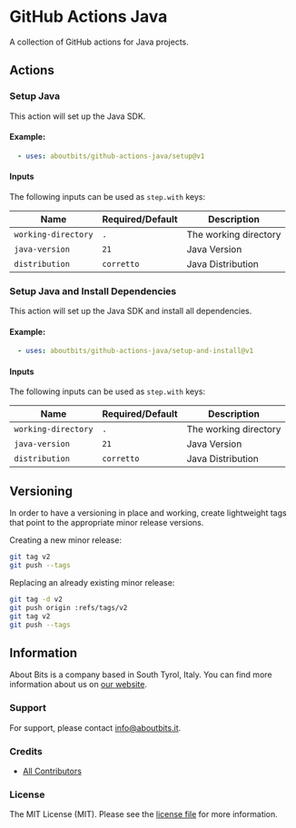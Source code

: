 # GitHub Actions Java

A collection of GitHub actions for Java projects.

## Actions

### Setup Java

This action will set up the Java SDK.

#### Example:

```yaml
  - uses: aboutbits/github-actions-java/setup@v1
```

#### Inputs

The following inputs can be used as `step.with` keys:

| Name                   | Required/Default | Description               |
|------------------------|------------------|---------------------------|
| `working-directory`    | `.`              | The working directory     |
| `java-version`         | `21`             | Java Version              |
| `distribution`         | `corretto`       | Java Distribution         |

### Setup Java and Install Dependencies

This action will set up the Java SDK and install all dependencies.

#### Example:

```yaml
  - uses: aboutbits/github-actions-java/setup-and-install@v1
```

#### Inputs

The following inputs can be used as `step.with` keys:

| Name                   | Required/Default | Description               |
|------------------------|------------------|---------------------------|
| `working-directory`    | `.`              | The working directory     |
| `java-version`         | `21`             | Java Version              |
| `distribution`         | `corretto`       | Java Distribution         |


## Versioning

In order to have a versioning in place and working, create lightweight tags that point to the appropriate minor release versions.

Creating a new minor release:

```bash
git tag v2
git push --tags
```

Replacing an already existing minor release:

```bash
git tag -d v2
git push origin :refs/tags/v2
git tag v2
git push --tags
```

## Information

About Bits is a company based in South Tyrol, Italy. You can find more information about us on [our website](https://aboutbits.it).

### Support

For support, please contact [info@aboutbits.it](mailto:info@aboutbits.it).

### Credits

- [All Contributors](../../contributors)

### License

The MIT License (MIT). Please see the [license file](license.md) for more information.
